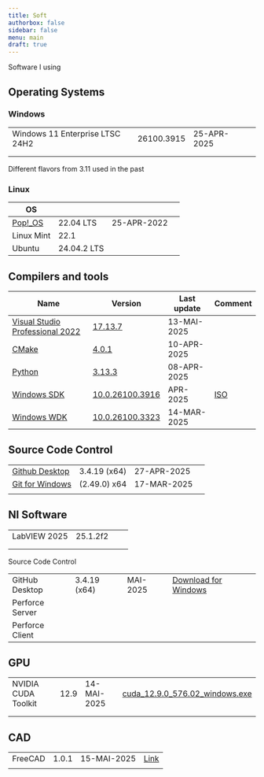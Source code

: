 ```yaml
---
title: Soft
authorbox: false
sidebar: false
menu: main
draft: true
---
```


Software I using

## Operating Systems

### Windows

|                                 |            |             |      |
| ------------------------------- | ---------- | ----------- | ---- |
| Windows 11 Enterprise LTSC 24H2 | 26100.3915 | 25-APR-2025 |      |
|                                 |            |             |      |
|                                 |            |             |      |

Different flavors from 3.11 used in the past

### Linux

| OS                                   |             |             |      |
| ------------------------------------ | ----------- | ----------- | ---- |
| [Pop!_OS](https://system76.com/pop/) | 22.04 LTS   | 25-APR-2022 |      |
| Linux Mint                           | 22.1        |             |      |
| Ubuntu                               | 24.04.2 LTS |             |      |



## Compilers and tools

| Name                                                         | Version                                                      | Last update | Comment                                                |
| ------------------------------------------------------------ | ------------------------------------------------------------ | ----------- | ------------------------------------------------------ |
| [Visual Studio Professional 2022](https://visualstudio.microsoft.com/de/vs/professional/) | [17.13.7](https://learn.microsoft.com/en-us/visualstudio/releases/2022/release-notes-v17.13#17.13.7) | 13-MAI-2025 |                                                        |
| [CMake](https://cmake.org/download/)                         | [4.0.1](https://github.com/Kitware/CMake/releases/download/v4.0.1/cmake-4.0.1-windows-x86_64.msi) | 10-APR-2025 |                                                        |
| [Python](https://www.python.org)                             | [3.13.3](https://www.python.org/downloads/release/python-3133/) | 08-APR-2025 |                                                        |
| [Windows SDK](https://developer.microsoft.com/en-us/windows/downloads/windows-sdk/) | [10.0.26100.3916](https://go.microsoft.com/fwlink/?linkid=2317808) | APR-2025    | [ISO](https://go.microsoft.com/fwlink/?linkid=2317714) |
| [Windows WDK](https://learn.microsoft.com/en-us/windows-hardware/drivers/download-the-wdk) | [10.0.26100.3323](https://go.microsoft.com/fwlink/?linkid=2307500) | 14-MAR-2025 |                                                        |

## Source Code Control

|                                                      |              |             |      |
| ---------------------------------------------------- | ------------ | ----------- | ---- |
| [Github Desktop](https://github.com/apps/desktop)    | 3.4.19 (x64) | 27-APR-2025 |      |
| [Git for Windows](https://git-scm.com/downloads/win) | (2.49.0) x64 | 17-MAR-2025 |      |
|                                                      |              |             |      |



## NI Software

|              |          |      |      |
| ------------ | -------- | ---- | ---- |
| LabVIEW 2025 | 25.1.2f2 |      |      |
|              |          |      |      |
|              |          |      |      |

Source Code Control

|                 |              |          |                                                              |
| --------------- | ------------ | -------- | ------------------------------------------------------------ |
| GitHub Desktop  | 3.4.19 (x64) | MAI-2025 | [Download for Windows](https://desktop.githubusercontent.com/releases/3.4.19-d147b1a3/GitHubDesktopSetup-x64.exe) |
| Perforce Server |              |          |                                                              |
| Perforce Client |              |          |                                                              |

## GPU

|                     |      |             |                                                              |
| ------------------- | ---- | ----------- | ------------------------------------------------------------ |
| NVIDIA CUDA Toolkit | 12.9 | 14-MAI-2025 | [cuda_12.9.0_576.02_windows.exe](https://developer.download.nvidia.com/compute/cuda/12.9.0/local_installers/cuda_12.9.0_576.02_windows.exe) |
|                     |      |             |                                                              |
|                     |      |             |                                                              |

## CAD

|         |       |             |                                                              |
| ------- | ----- | ----------- | ------------------------------------------------------------ |
| FreeCAD | 1.0.1 | 15-MAI-2025 | [Link](https://objects.githubusercontent.com/github-production-release-asset-2e65be/5736080/2150b40b-373e-48db-91cb-77b80ca1ae5f?X-Amz-Algorithm=AWS4-HMAC-SHA256&X-Amz-Credential=releaseassetproduction%2F20250516%2Fus-east-1%2Fs3%2Faws4_request&X-Amz-Date=20250516T100702Z&X-Amz-Expires=300&X-Amz-Signature=1279e35849a7a0d7cbfd8067218f519d33220dbd4d97d28076fa12e63be190b1&X-Amz-SignedHeaders=host&response-content-disposition=attachment%3B%20filename%3DFreeCAD_1.0.1-conda-Windows-x86_64-installer-1.exe&response-content-type=application%2Foctet-stream) |
|         |       |             |                                                              |


